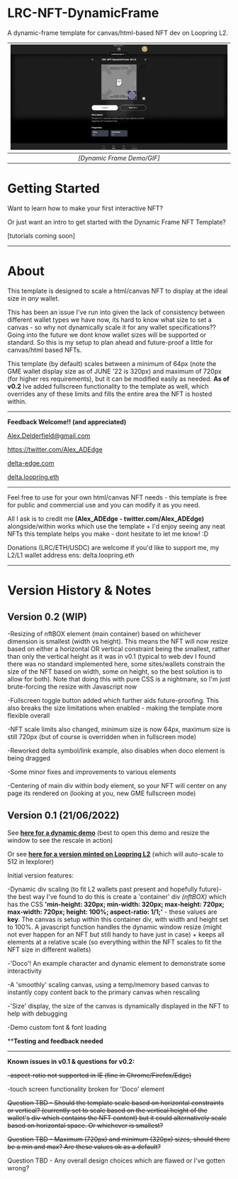 # LRC-NFT-DynamicFrame
A dynamic-frame template for canvas/html-based NFT dev on Loopring L2.

| ![v0.1.2IMGDEMO](dynamic_resize01_2op.gif) | 
|:--:| 
| *[Dynamic Frame Demo/GIF]* |


# Getting Started

Want to learn how to make your first interactive NFT? 

Or just want an intro to get started with the Dynamic Frame NFT Template? 

[tutorials coming soon]

<hr>

# About
This template is designed to scale a html/canvas NFT to display at the ideal size in _any_ wallet.

This has been an issue I've run into given the lack of consistency between different wallet types we have now, its hard to know what size to set a canvas - so why not dynamically scale it for any wallet specifications?? Going into the future we dont know wallet sizes will be supported or standard. So this is my setup to plan ahead and future-proof a little for canvas/html based NFTs.

This template (by default) scales between a minimum of 64px (note the GME wallet display size as of JUNE '22 is 320px) and maximum of 720px (for higher res requirements), but it can be modified easily as needed. **As of v0.2** Ive added fullscreen functionality to the template as well, which overrides any of these limits and fills the entire area the NFT is hosted within.

<hr>


**Feedback Welcome!! (and appreciated)**

Alex.Delderfield@gmail.com

https://twitter.com/Alex_ADEdge

[delta-edge.com](http://www.delta-edge.com/)

[delta.loopring.eth](https://explorer.loopring.io/account/61117)

<hr>

Feel free to use for your own html/canvas NFT needs - this template is free for public and commercial use and you can modify it as you need.

All I ask is to credit me **(Alex_ADEdge - twitter.com/Alex_ADEdge)** alongside/within works which use the template + I'd enjoy seeing any neat NFTs this template helps you make - dont hesitate to let me know! :D

Donations (LRC/ETH/USDC) are welcome if you'd like to support me, my L2/L1 wallet address ens: delta.loopring.eth

<hr>

# Version History & Notes

## Version 0.2 (WIP)

-Resizing of nftBOX element (main container) based on whichever dimension is smallest (width vs height). This means the NFT will now resize based on either a horizontal OR vertical constraint being the smallest, rather than only the vertical height as it was in v0.1 (typical to web dev I found there was no standard implemented here, some sites/wallets constrain the size of the NFT based on width, some on height, so the best solution is to allow for both). Note that doing this with pure CSS is a nightmare, so I'm just brute-forcing the resize with Javascript now

-Fullscreen toggle button added which further aids future-proofing. This also breaks the size limitations when enabled - making the template more flexible overall

-NFT scale limits also changed, minimum size is now 64px, maximum size is still 720px (but of course is overridden when in fullscreen mode)

-Reworked delta symbol/link example, also disables when doco element is being dragged

-Some minor fixes and improvements to various elements

-Centering of main div within body element, so your NFT will center on any page its rendered on (looking at you, new GME fullscreen mode)

## Version 0.1 (21/06/2022)

See [**here for a dynamic demo**](http://delta-edge.com/DynamicFrameDemo/) (best to open this demo and resize the window to see the rescale in action)

Or see [**here for a version minted on Loopring L2**](https://lexplorer.io/nfts/0x22b60c6ff19b6590216d5a45a96de404cd1897d3-0-0xfe23138c751c8146f2787738ba63333240508901-0xd5cf18b4c18caabc96610b6cec708b99470140a339dd1eae8697321da0b61a8d-5) (which will auto-scale to 512 in lexplorer)

Initial version features:

-Dynamic div scaling (to fit L2 wallets past present and hopefully future)- the best way I've found to do this is create a 'container' div _(nftBOX)_ which has the CSS **'min-height: 320px; min-width: 320px; max-height: 720px; max-width: 720px; height: 100%; aspect-ratio: 1/1;'** - these values are **key**. The canvas is setup within this container div, with width and height set to 100%. A javascript function handles the dynamic window resize (might not ever happen for an NFT but still handy to have just in case) + keeps all elements at a relative scale (so everything within the NFT scales to fit the NFT size in different wallets)

-'Doco'! An example character and dynamic element to demonstrate some interactivity

-A 'smoothly' scaling canvas, using a temp/memory based canvas to instantly copy content back to the primary canvas when rescaling

-'Size' display, the size of the canvas is dynamically displayed in the NFT to help with debugging

-Demo custom font & font loading

****Testing and feedback needed**

<hr>

**Known issues in v0.1 & questions for v0.2:**

~~-aspect-ratio not supported in IE (fine in Chrome/Firefox/Edge)~~

-touch screen functionality broken for 'Doco' element

~~Question TBD - Should the template scale based on horizontal constraints or vertical? (currently set to scale based on the vertical height of the wallet's div which contains the NFT content) but it could alternatively scale based on horizontal space. Or whichever is smallest?~~

~~Question TBD - Maximum (720px) and minimum (320px) sizes, should there be a min and max? Are these values ok as a default?~~

Question TBD - Any overall design choices which are flawed or I've gotten wrong?
